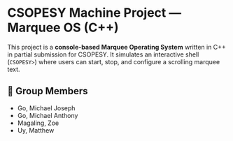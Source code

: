 # CSOPESY Machine Project — Marquee OS (C++)

This project is a **console-based Marquee Operating System** written in C++ in partial submission for CSOPESY.
It simulates an interactive shell (`CSOPESY>`) where users can start, stop, and configure a scrolling marquee text.


## 👥 Group Members
- Go, Michael Joseph  
- Go, Michael Anthony  
- Magaling, Zoe  
- Uy, Matthew  
